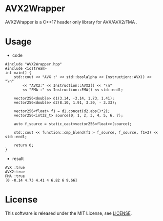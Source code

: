 # AVX2Wrapper
AVX2Wrapper is a C++17 header only library for AVX/AVX2/FMA .
# Usage
- code
```
#include "AVX2Wrapper.hpp"
#include <iostream>
int main() {
	std::cout << "AVX :" << std::boolalpha << Instruction::AVX() << "\n"
		<< "AVX2:" << Instruction::AVX2() << "\n"
		<< "FMA :" << Instruction::FMA() << std::endl;
	
	vector256<double> d1(3.14, -3.14, 1.73, 1.41);
	vector256<double> d2(8.10, 1.91, 3.30, - 3.33);
	
	vector256<float> f1 = d1.concat(d2.abs()*2);
	vector256<int32_t> source(0, 1, 2, 3, 4, 5, 6, 7);
	
	auto f_source = static_cast<vector256<float>>(source);
	
	std::cout << function::cmp_blend(f1 > f_source, f_source, f1+3) << std::endl;
	
	return 0;
}
```
- result
```
AVX :true
AVX2:true
FMA :true
[0 -0.14 4.73 4.41 4 6.82 6 9.66]
```

# License
This software is released under the MIT License, see [LICENSE](https://github.com/MurakamiShun/AVX2Wrapper/blob/master/LICENSE).